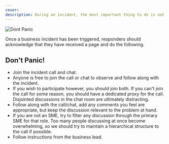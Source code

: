 ```yaml
---
cover:
description: During an incident, the most important thing to do is not panic
---
```

![Dont Panic](/assets/images/headers/BIR-DoNotPanic.png)

Once a business incident has been triggered, responders should acknowledge that they have received a page and do the following.

## Don't Panic!

- Join the incident call and chat.
- Anyone is free to join the call or chat to observe and follow along with the incident.
- If you wish to participate however, you should join both. If you can't join the call for some reason, you should have a dedicated proxy for the call. Disjointed discussions in the chat room are ultimately distracting.
- Follow along with the call/chat, add any comments you feel are appropriate, but keep the discussion relevant to the problem at hand.
- If you are not an SME, try to filter any discussion through the primary SME for that role. Too many people discussing at once become overwhelming, so we should try to maintain a hierarchical structure to the call if possible.
- Follow instructions from the business lead.
